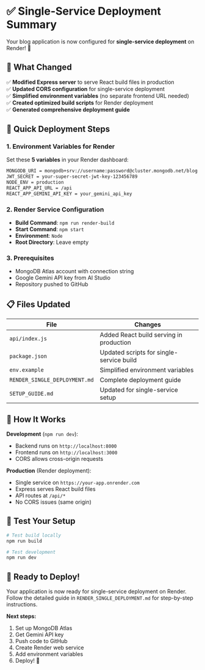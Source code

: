 # ✅ Single-Service Deployment Summary

Your blog application is now configured for **single-service deployment** on Render! 🎉

## 🎯 What Changed

✅ **Modified Express server** to serve React build files in production  
✅ **Updated CORS configuration** for single-service deployment  
✅ **Simplified environment variables** (no separate frontend URL needed)  
✅ **Created optimized build scripts** for Render deployment  
✅ **Generated comprehensive deployment guide**

## 🚀 Quick Deployment Steps

### 1. Environment Variables for Render
Set these **5 variables** in your Render dashboard:

```bash
MONGODB_URI = mongodb+srv://username:password@cluster.mongodb.net/blog
JWT_SECRET = your-super-secret-jwt-key-123456789
NODE_ENV = production
REACT_APP_API_URL = /api
REACT_APP_GEMINI_API_KEY = your_gemini_api_key
```

### 2. Render Service Configuration
- **Build Command**: `npm run render-build`
- **Start Command**: `npm start`
- **Environment**: `Node`
- **Root Directory**: Leave empty

### 3. Prerequisites
- MongoDB Atlas account with connection string
- Google Gemini API key from AI Studio
- Repository pushed to GitHub

## 📋 Files Updated

| File | Changes |
|------|---------|
| `api/index.js` | Added React build serving in production |
| `package.json` | Updated scripts for single-service build |
| `env.example` | Simplified environment variables |
| `RENDER_SINGLE_DEPLOYMENT.md` | Complete deployment guide |
| `SETUP_GUIDE.md` | Updated for single-service setup |

## 🔄 How It Works

**Development** (`npm run dev`):
- Backend runs on `http://localhost:8000`
- Frontend runs on `http://localhost:3000`
- CORS allows cross-origin requests

**Production** (Render deployment):
- Single service on `https://your-app.onrender.com`
- Express serves React build files
- API routes at `/api/*`
- No CORS issues (same origin)

## 🧪 Test Your Setup

```bash
# Test build locally
npm run build

# Test development
npm run dev
```

## 🚀 Ready to Deploy!

Your application is now ready for single-service deployment on Render. Follow the detailed guide in `RENDER_SINGLE_DEPLOYMENT.md` for step-by-step instructions.

**Next steps:**
1. Set up MongoDB Atlas
2. Get Gemini API key  
3. Push code to GitHub
4. Create Render web service
5. Add environment variables
6. Deploy! 🎉 